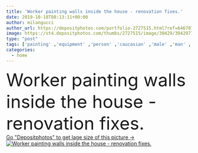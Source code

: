 ```yaml
---
title: 'Worker painting walls inside the house - renovation fixes.'
date: 2019-10-18T08:13:11+00:00
author: milangucci
author_url: https://depositphotos.com/portfolio-2727515.html?ref=64678756
image: https://st4.depositphotos.com/thumbs/2727515/image/30429/304297734/api_thumb_450.jpg?forcejpeg=true
type: "post"
tags: ['painting' ,'equipment' ,'person' ,'caucasian' ,'male' ,'man' ,'industrial' ,'paint' ,'building' ,'construction' ,'house' ,'industry' ,'wall' ,'interior' ,'home' ,'working' ,'occupation' ,'professional' ,'work' ,'tool' ,'job' ,'brush' ,'room' ,'indoors' ,'build' ,'guy' ,'repair' ,'apartment' ,'repairing' ,'worker' ,'ladder' ,'builder' ,'renovation' ,'plaster' ,'painter' ,'paintbrush' ,'plastering' ,'plasterer' ,'workwear' ,'fix' ,'handyman' ,'renovate' ,'workman' ,'constructor' ]
categories: 
  - home
---
```

<div aling="center">
            <font size="60"> Worker painting walls inside the house - renovation fixes.</font>   
</div>
<div>
    <a href='https://st4.depositphotos.com/thumbs/2727515/image/30429/304297734/api_thumb_450.jpg?forcejpeg=true?ref=64678756' target=_blank > Go "Depositphotos" to get lage size of this picture ->
        <img href='https://st4.depositphotos.com/thumbs/2727515/image/30429/304297734/api_thumb_450.jpg?forcejpeg=true?ref=64678756' src='https://st4.depositphotos.com/2727515/30429/i/950/depositphotos_304297734-stock-photo-worker-painting-walls-inside-the.jpg?forcejpeg=true' alt='Worker painting walls inside the house - renovation fixes.' >
    </a>
</div>
